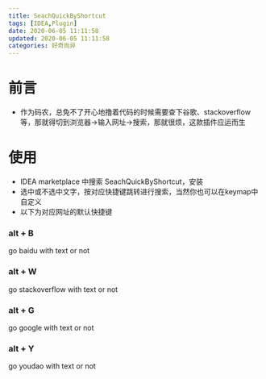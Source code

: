 ```yaml
---
title: SeachQuickByShortcut
tags: [IDEA,Plugin]
date: 2020-06-05 11:11:58
updated: 2020-06-05 11:11:58
categories: 好奇尚异
---
```


# 前言
- 作为码农，总免不了开心地撸着代码的时候需要查下谷歌、stackoverflow等，那就得切到浏览器->输入网址->搜索，那就很烦，这款插件应运而生

# 使用
- IDEA marketplace 中搜索 SeachQuickByShortcut，安装
- 选中或不选中文字，按对应快捷键跳转进行搜索，当然你也可以在keymap中自定义
- 以下为对应网址的默认快捷键
### alt + B
go baidu with text or not
### alt + W
go stackoverflow with text or not
### alt + G
go google with text or not
### alt + Y
go youdao with text or not
